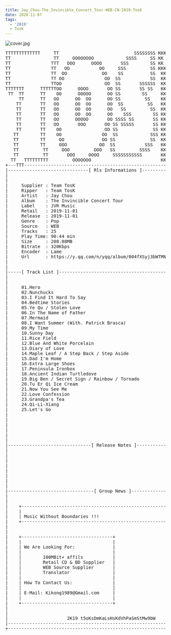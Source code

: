 ```yaml
---
title: Jay_Chou-The_Invincible_Concert_Tour-WEB-CN-2019-TosK
date: 2020-11-07
tags: 
  - '2019'
  - TosK
---
```


![cover.jpg](https://goindex.65style.workers.dev/1:/Jay_Chou-The_Invincible_Concert_Tour-WEB-CN-2019-TosK/00-jay_chou-the_invincible_concert_tour-web-cn-2019-cover-tosk.jpg)

<retrotxt v-slot>
<pre class="has-text-plain text-1x font-ibm_vga_8x16">TTTTTTTTTTTTT     TT                            SSSSSSSS KKKKKK    KKKK    KKKKKKK
TT                TT     OOOOOOOO            SSSS     SS KK        KKKK        KK
TT               TTT   OOO      OOOO       SSS        SS KK        KKK         KK
TT               TT   OO           OO     SSS         SS KKK       KKK        KK
TT               TT  OO             OO    SS          SS  KK       KK        KK
TT               TT OO               OO  SS           SS  KK                KK
TT               TTOO                OO  SS       SSSSSS  KK                KK
TTTTTTT      TTTTTTOO      OOOO       OO SS       SS SS   KK               KK
 TT  TT      TT    OO      OOOOO      OO SS        SS     KK              KK
     TT      TT   OO      OO  OO      OO SS         SS    KK              KK
    TT       TT   OO      OO  OO      OO  SS         SS   KK               KK
    TT       TT   OO      OO  OO      OO   SS         SS  KK                KK
    TT       TT   OO      OO  OO      OO    SSS        SS KK                 KK
    TT       TT   OO      OOOOO       OO SSSS SS       SS KK                  KK
    TT       TT   OO       OOO       OO SS SSSSS       SS KK                   KK
    TT       TT    OO                OO SS             SS KK       KK           KK
   TT        TT    OO               OO  SS            SSS KK      KKKK         KK
   TT        TT     OO              OO SS             SS  KK      KK KK       KK
   TT        TT     OOO            OO  SS           SSS   KK      KK  KK    KKK
   TT         TT     OOO         OOO   SS         SSSS    KK       KK  KK  KKK
   TT         TT       OOO     OOOO     SSSSSSSSSSS       KK KKKKKKKK  KK KKK
  TT   TTTTTTTTT         OOOOOOO                          KKKK          KKKK
+---TTT-----------------------------------------------------------------KKK----+
|------------------------------[ Rls Informations ]----------------------------|
|                                                                              |
|                                                                              |
|     Supplier : Team TosK                                                     |
|     Ripper   : Team TosK                                                     |
|     Artist   : Jay Chou                                                      |
|     Album    : The Invincible Concert Tour                                   |
|     Label    : JVR Music                                                     |
|     Retail   : 2019-11-01                                                    |
|     Release  : 2019-11-01                                                    |
|     Genre    : Pop                                                           |
|     Source   : WEB                                                           |
|     Tracks   : 25                                                            |
|     Play Time: 90:44 min                                                     |
|     Size     : 208.08MB                                                      |
|     Bitrate  : 320Kbps                                                       |
|     Encoder  : Lame                                                          |
|     Url      : https://y.qq.com/n/yqq/album/004fXSyj3bWTMN.html              |
|                                                                              |
|                                                                              |
|-----[ Track List ]-----------------------------------------------------------|
|                                                                              |
|                                                                              |
|     01.Hero                                                [03:04]           |
|     02.Nunchucks                                           [02:27]           |
|     03.I Find It Hard To Say                               [04:35]           |
|     04.Bedtime Stories                                     [03:42]           |
|     05.Ye Qu / Stolen Love                                 [03:44]           |
|     06.In The Name of Father                               [03:47]           |
|     07.Mermaid                                             [03:33]           |
|     08.I Want Summer (With. Patrick Brasca)                [03:32]           |
|     09.My Time                                             [03:39]           |
|     10.Sunny Day                                           [04:11]           |
|     11.Rice Field                                          [03:35]           |
|     12.Blue And White Porcelain                            [04:02]           |
|     13.Diary of Love                                       [02:14]           |
|     14.Maple Leaf / A Step Back / Step Aside               [02:01]           |
|     15.Dad I'm Home                                        [01:59]           |
|     16.Extra Large Shoes                                   [03:27]           |
|     17.Peninsula Ironbox                                   [04:28]           |
|     18.Ancient Indian Turtledove                           [03:30]           |
|     19.Big Ben / Secret Sign / Rainbow / Tornado           [03:49]           |
|     20.Tu Er Qi Ice Cream                                  [03:17]           |
|     21.Now You See Me                                      [02:50]           |
|     22.Love Confession                                     [04:26]           |
|     23.Grandpa's Tea                                       [04:27]           |
|     24.Qi-Li-Xiang                                         [05:14]           |
|     25.Let's Go                                            [05:11]           |
|                                                            -------           |
|                                                             90:44 min        |
|                                                            208.08 MB         |
|                                                                              |
|                                                                              |
|                                                                              |
|-------------------------------[ Release Notes ]------------------------------|
|                                                                              |
|                                                                              |
|                                                                              |
|                                                                              |
|                                                                              |
|                                                                              |
|                                                                              |
|                                                                              |
|--------------------------------[ Group News ]--------------------------------|
|                                                                              |
|                                                                              |
|    +--------------------------------------------------------------------+    |
|    |                                                                    |    |
|    | Music Without Boundaries !!!                                       |    |
|    +--------------------------------------------------------------------+    |
|                                                                              |
|                                                                              |
|    +----------------------------------+                                      |
|    |                                  |                                      |
|    | We Are Looking For:              |                                      |
|    |                                  |                                      |
|    |        100MBit+ affils           |                                      |
|    |        Retail CD &amp; BD Supplier   |                                      |
|    |        WEB Source Supplier       |                                      |
|    |        Translator                |                                      |
|    |                                  |                                      |
|    | How To Contact Us:               |                                      |
|    |                                  |                                      |
|    | E-Mail: Kikong1989@Gmail.com     |                                      |
|    |                                  |                    RlS No. 2051      |
|    +----------------------------------+                                      |
|                                                                              |
|                                                                              |
|                      2K19 t5oKsDmKaLsHsKdVhPaSmStMw9bW                       |
|------------------------------------------------------------------------------|
+------------------------------------------------------------------------------+
<span class="dos-cursor">_</span></pre>
</retrotxt>

<a-player 
    :options="{
        audio: [
          {
            name: '青花瓷',
            artist: '周杰倫',
            url: 'https://goindex.65style.workers.dev/1:/Jay_Chou-The_Invincible_Concert_Tour-WEB-CN-2019-TosK/12-jay_chou-blue_and_white_porcelain-tosk.mp3',
            cover: 'https://goindex.65style.workers.dev/1:/Jay_Chou-The_Invincible_Concert_Tour-WEB-CN-2019-TosK/00-jay_chou-the_invincible_concert_tour-web-cn-2019-cover-tosk.jpg',
            theme: '#ebd0c2'
          },
        ]
    }"
/>

<download url="https://mirrorace.org/m/4nQwA"/>

